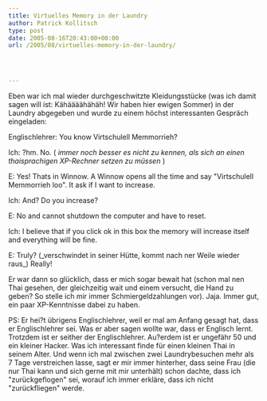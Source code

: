 ```yaml
---
title: Virtuelles Memory in der Laundry
author: Patrick Kollitsch
type: post
date: 2005-08-16T20:43:00+00:00
url: /2005/08/virtuelles-memory-in-der-laundry/




---
```

Eben war ich mal wieder durchgeschwitzte Kleidungsstücke (was ich damit sagen will ist: Kähäääähähäh! Wir haben hier ewigen Sommer) in der Laundry abgegeben und wurde zu einem höchst interessanten Gespräch eingeladen:

Englischlehrer: You know Virtschulell Memmorrieh?
  
Ich: ?hm. No. ( _immer noch besser es nicht zu kennen, als sich an einen thaisprachigen XP-Rechner setzen zu müssen_ )
  
E: Yes! Thats in Winnow. A Winnow opens all the time and say "Virtschulell Memmorrieh loo". It ask if I want to increase.
  
Ich: And? Do you increase?
  
E: No and cannot shutdown the computer and have to reset.
  
Ich: I believe that if you click ok in this box the memory will increase itself and everything will be fine.
  
E: Truly? (\_verschwindet in seiner Hütte, kommt nach ner Weile wieder raus\_) Really!

Er war dann so glücklich, dass er mich sogar bewait hat (schon mal nen Thai gesehen, der gleichzeitig wait und einem versucht, die Hand zu geben? So stelle ich mir immer Schmiergeldzahlungen vor). Jaja. Immer gut, ein paar XP-Kenntnisse dabei zu haben.

PS: Er hei?t übrigens Englischlehrer, weil er mal am Anfang gesagt hat, dass er Englischlehrer sei. Was er aber sagen wollte war, dass er Englisch lernt. Trotzdem ist er seither der Englischlehrer. Au?erdem ist er ungefähr 50 und ein kleiner Hacker. Was ich interessant finde für einen kleinen Thai in seinem Alter. Und wenn ich mal zwischen zwei Laundrybesuchen mehr als 7 Tage verstreichen lasse, sagt er mir immer hinterher, dass seine Frau (die nur Thai kann und sich gerne mit mir unterhält) schon dachte, dass ich "zurückgeflogen" sei, worauf ich immer erkläre, dass ich nicht "zurückfliegen" werde.